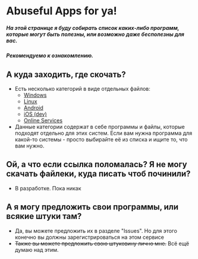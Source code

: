 # Abuseful Apps for ya!
##### На этой странице я буду собирать список каких-либо программ, которые могут быть полезны, или возможно даже бесполезны для вас.
##### Рекомендуемо к ознакомлению.

## А куда заходить, где скочать?
- Есть несколько категорий в виде отдельных файлов:
  - [Windows](/systems/windows.md)
  - [Linux](/systems/linux.md)
  - [Android](/systems/android.md)
  - [iOS (dev)](/systems/ios.md)
  - [Online Services](/systems/online.md)
- Данные категории содержат в себе программы и файлы, которые подходят отдельно для этих систем. Если вам нужна программа для какой-то системы - просто выбирайте её из списка и ищите то, что вам нужно.

## Ой, а что если ссылка поломалась? Я не могу скачать файлеки, куда писать чтоб починили?
- В разработке. Пока никак

## А я могу предложить свои программы, или всякие штуки там?
- Да, вы можете предложить их в разделе "Issues". Но для этого конечно вы должны зарегистрироваться на этом сервисе
- ~~Также вы можете предложить свою штуковину лично мне.~~ Всё ещё думаю над этим.

